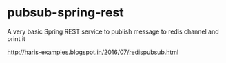 # pubsub-spring-rest
A very basic Spring REST service to publish message to redis channel and print it

http://haris-examples.blogspot.in/2016/07/redispubsub.html
